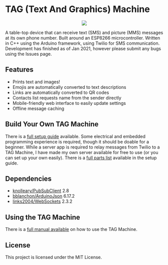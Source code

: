 # TAG (Text And Graphics) Machine
<p align="center">
<img src="https://github.com/silviu-toderita/TAG_Machine/blob/master/docs/tag_gif.gif?raw=true">
</p>

A table-top device that can receive text (SMS) and picture (MMS) messages at its own phone number. Built around an ESP8266 microcontroller. Written in C++ using the Arduino framework, using Twilio for SMS communication. Development has finished as of Jan 2021, however please submit any bugs using the Issues page. 


## Features

- Prints text and images!
- Emojis are automatically converted to text descriptions
- Links are automatically converted to QR codes
- Contacts list requests name from the sender directly
- Mobile-friendly web interface to easily update settings
- Offline message caching


## Build Your Own TAG Machine

There is a [full setup guide](https://github.com/silviu-toderita/TAG_Machine/blob/master/SETUP.md) available. Some electrical and embedded programming experience is required, though it should be doable for a beginner. While a server app is required to relay messages from Twilio to a TAG Machine, I have made my own server available for free to use (or you can set up your own easily). There is a [full parts list](https://github.com/silviu-toderita/TAG_Machine/blob/master/SETUP.md#shopping-list) available in the setup guide.


## Dependencies

* [knolleary/PubSubClient](https://github.com/knolleary/pubsubclient) 2.8
* [bblanchon/ArduinoJson](https://github.com/bblanchon/ArduinoJson) 6.17.2
* [links2004/WebSockets](https://github.com/Links2004/arduinoWebSockets) 2.3.2

## Using the TAG Machine

There is a [full manual available](https://github.com/silviu-toderita/TAG_Machine/blob/master/MANUAL.md) on how to use the TAG Machine. 


## License

This project is licensed under the MIT License.
